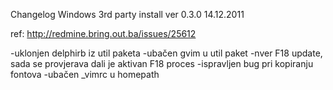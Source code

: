 Changelog Windows 3rd party install
ver 0.3.0
14.12.2011

ref: http://redmine.bring.out.ba/issues/25612


-uklonjen delphirb iz util paketa
-ubačen gvim u util paket
-nver F18 update, sada se provjerava dali je aktivan F18 proces
-ispravljen bug pri kopiranju fontova
-ubačen _vimrc u homepath  



